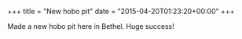 +++
title = "New hobo pit"
date = "2015-04-20T01:23:20+00:00"
+++

Made a new hobo pit here in Bethel. Huge success!
			